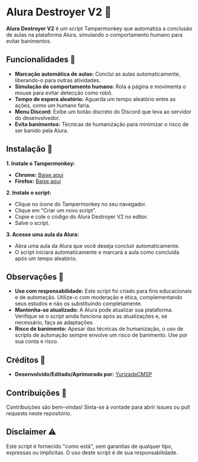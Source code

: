 # Alura Destroyer V2 🚀

**Alura Destroyer V2** é um script Tampermonkey que automatiza a conclusão de aulas na plataforma Alura, simulando o comportamento humano para evitar banimentos. 

## Funcionalidades 🤖

* **Marcação automática de aulas:**  Conclui as aulas automaticamente, liberando-o para outras atividades.
* **Simulação de comportamento humano:**  Rola a página e movimenta o mouse para evitar detecção como robô.
* **Tempo de espera aleatório:**  Aguarda um tempo aleatório entre as ações, como um humano faria.
* **Menu Discord:**  Exibe um botão discreto do Discord que leva ao servidor do desenvolvedor.
* **Evita banimentos:**  Técnicas de humanização para minimizar o risco de ser banido pela Alura.

## Instalação 🔧

**1. Instale o Tampermonkey:**

* **Chrome:** [Baixe aqui](https://chrome.google.com/webstore/detail/tampermonkey/dhdgffkkebhmkfjojejmpbldmpobfkfo)
* **Firefox:** [Baixe aqui](https://addons.mozilla.org/pt-BR/firefox/addon/tampermonkey/)

**2. Instale o script:**

* Clique no ícone do Tampermonkey no seu navegador.
* Clique em "Criar um novo script".
* Copie e cole o código do Alura Destroyer V2 no editor.
* Salve o script.

**3. Acesse uma aula da Alura:**

* Abra uma aula da Alura que você deseja concluir automaticamente.
* O script iniciará automaticamente e marcará a aula como concluída após um tempo aleatório.

## Observações 👀

* **Use com responsabilidade:**  Este script foi criado para fins educacionais e de automação. Utilize-o com moderação e ética, complementando seus estudos e não os substituindo completamente.
* **Mantenha-se atualizado:** A Alura pode atualizar sua plataforma. Verifique se o script ainda funciona após as atualizações e, se necessário, faça as adaptações.
* **Risco de banimento:** Apesar das técnicas de humanização, o uso de scripts de automação sempre envolve um risco de banimento. Use por sua conta e risco.

## Créditos 🙏

* **Desenvolvido/Editado/Aprimorado por:** [YurizadaCMSP](https://discord.gg/PlatformDestroyer)

## Contribuições 🤝

Contribuições são bem-vindas! Sinta-se à vontade para abrir issues ou pull requests neste repositório.

## Disclaimer ⚠️

Este script é fornecido "como está", sem garantias de qualquer tipo, expressas ou implícitas. O uso deste script é de sua responsabilidade.

